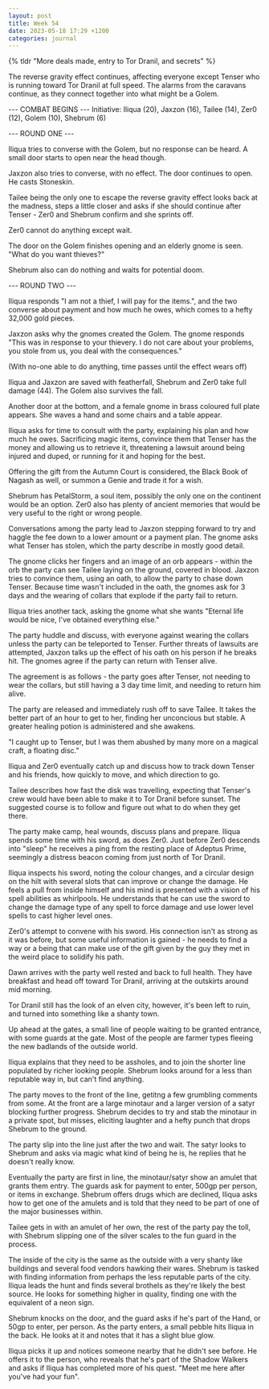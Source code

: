 ```yaml
---
layout: post
title: Week 54
date: 2023-05-18 17:29 +1200
categories: journal
---
```

{% tldr "More deals made, entry to Tor Dranil, and secrets" %}

The reverse gravity effect continues, affecting everyone except Tenser who is running toward Tor Dranil at full speed. The alarms from the caravans continue, as they connect together into what might be a Golem.

--- COMBAT BEGINS ---
Initiative: Iliqua (20), Jaxzon (16), Tailee (14), Zer0 (12), Golem (10), Shebrum (6)

--- ROUND ONE ---

Iliqua tries to converse with the Golem, but no response can be heard. A small door starts to open near the head though.

Jaxzon also tries to converse, with no effect. The door continues to open. He casts Stoneskin.

Tailee being the only one to escape the reverse gravity effect looks back at the madness, steps a little closer and asks if she should continue after Tenser - Zer0 and Shebrum confirm and she sprints off.

Zer0 cannot do anything except wait.

The door on the Golem finishes opening and an elderly gnome is seen. "What do you want thieves?"

Shebrum also can do nothing and waits for potential doom.

--- ROUND TWO ---

Iliqua responds "I am not a thief, I will pay for the items.", and the two converse about payment and how much he owes, which comes to a hefty 32,000 gold pieces.

Jaxzon asks why the gnomes created the Golem. The gnome responds "This was in response to your thievery. I do not care about your problems, you stole from us, you deal with the consequences."

(With no-one able to do anything, time passes until the effect wears off)

Iliqua and Jaxzon are saved with featherfall, Shebrum and Zer0 take full damage (44). The Golem also survives the fall.

Another door at the bottom, and a female gnome in brass coloured full plate appears. She waves a hand and some chairs and a table appear.

Iliqua asks for time to consult with the party, explaining his plan and how much he owes. Sacrificing magic items, convince them that Tenser has the money and allowing us to retrieve it, threatening a lawsuit around being injured and duped, or running for it and hoping for the best.

Offering the gift from the Autumn Court is considered, the Black Book of Nagash as well, or summon a Genie and trade it for a wish.

Shebrum has PetalStorm, a soul item, possibly the only one on the continent would be an option. Zer0 also has plenty of ancient memories that would be very useful to the right or wrong people.

Conversations among the party lead to Jaxzon stepping forward to try and haggle the fee down to a lower amount or a payment plan. The gnome asks what Tenser has stolen, which the party describe in mostly good detail.

The gnome clicks her fingers and an image of an orb appears - within the orb the party can see Tailee laying on the ground, covered in blood. Jaxzon tries to convince them, using an oath, to allow the party to chase down Tenser. Because time wasn't included in the oath, the gnomes ask for 3 days and the wearing of collars that explode if the party fail to return.

Iliqua tries another tack, asking the gnome what she wants "Eternal life would be nice, I've obtained everything else."

The party huddle and discuss, with everyone against wearing the collars unless the party can be teleported to Tenser. Further threats of lawsuits are attempted, Jaxzon talks up the effect of his oath on his person if he breaks hit. The gnomes agree if the party can return with Tenser alive.

The agreement is as follows - the party goes after Tenser, not needing to wear the collars, but still having a 3 day time limit, and needing to return him alive.

The party are released and immediately rush off to save Tailee. It takes the better part of an hour to get to her, finding her unconcious but stable. A greater healing potion is administered and she awakens.

"I caught up to Tenser, but I was them abushed by many more on a magical craft, a floating disc."

Iliqua and Zer0 eventually catch up and discuss how to track down Tenser and his friends, how quickly to move, and which direction to go.

Tailee describes how fast the disk was travelling, expecting that Tenser's crew would have been able to make it to Tor Dranil before sunset. The suggested course is to follow and figure out what to do when they get there.

The party make camp, heal wounds, discuss plans and prepare. Iliqua spends some time with his sword, as does Zer0. Just before Zer0 descends into "sleep" he receives a ping from the resting place of Adeptus Prime, seemingly a distress beacon coming from just north of Tor Dranil.

Iliqua inspects his sword, noting the colour changes, and a circular design on the hilt with several slots that can improve or change the damage. He feels a pull from inside himself and his mind is presented with a vision of his spell abilities as whirlpools. He understands that he can use the sword to change the damage type of any spell to force damage and use lower level spells to cast higher level ones.

Zer0's attempt to convene with his sword. His connection isn't as strong as it was before, but some useful information is gained - he needs to find a way or a being that can make use of the gift given by the guy they met in the weird place to solidify his path.

Dawn arrives with the party well rested and back to full health. They have breakfast and head off toward Tor Dranil, arriving at the outskirts around mid morning.

Tor Dranil still has the look of an elven city, however, it's been left to ruin, and turned into something like a shanty town.

Up ahead at the gates, a small line of people waiting to be granted entrance, with some guards at the gate. Most of the people are farmer types fleeing the new badlands of the outside world.

Iliqua explains that they need to be assholes, and to join the shorter line populated by richer looking people. Shebrum looks around for a less than reputable way in, but can't find anything.

The party moves to the front of the line, getitng a few grumbling comments from some. At the front are a large minotaur and a larger version of a satyr blocking further progress. Shebrum decides to try and stab the minotaur in a private spot, but misses, eliciting laughter and a hefty punch that drops Shebrum to the ground.

The party slip into the line just after the two and wait. The satyr looks to Shebrum and asks via magic what kind of being he is, he replies that he doesn't really know.

Eventually the party are first in line, the minotaur/satyr show an amulet that grants them entry. The guards ask for payment to enter, 500gp per person, or items in exchange. Shebrum offers drugs which are declined, Iliqua asks how to get one of the amulets and is told that they need to be part of one of the major businesses within.

Tailee gets in with an amulet of her own, the rest of the party pay the toll, with Shebrum slipping one of the silver scales to the fun guard in the process.

The inside of the city is the same as the outside with a very shanty like buildings and several food vendors hawking their wares. Shebrum is tasked with finding information from perhaps the less reputable parts of the city. Iliqua leads the hunt and finds several brothels as they're likely the best source. He looks for something higher in quality, finding one with the equivalent of a neon sign.

Shebrum knocks on the door, and the guard asks if he's part of the Hand, or 50gp to enter, per person. As the party enters, a small pebble hits Iliqua in the back. He looks at it and notes that it has a slight blue glow.

Iliqua picks it up and notices someone nearby that he didn't see before. He offers it to the person, who reveals that he's part of the Shadow Walkers and asks if Iliqua has completed more of his quest. "Meet me here after you've had your fun".
